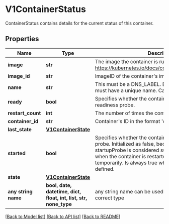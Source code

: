 # V1ContainerStatus

ContainerStatus contains details for the current status of this container.

## Properties
Name | Type | Description | Notes
------------ | ------------- | ------------- | -------------
**image** | **str** | The image the container is running. More info: https://kubernetes.io/docs/concepts/containers/images. | 
**image_id** | **str** | ImageID of the container&#39;s image. | 
**name** | **str** | This must be a DNS_LABEL. Each container in a pod must have a unique name. Cannot be updated. | 
**ready** | **bool** | Specifies whether the container has passed its readiness probe. | 
**restart_count** | **int** | The number of times the container has been restarted. | 
**container_id** | **str** | Container&#39;s ID in the format &#39;docker://&lt;container_id&gt;&#39;. | [optional] 
**last_state** | [**V1ContainerState**](V1ContainerState.md) |  | [optional] 
**started** | **bool** | Specifies whether the container has passed its startup probe. Initialized as false, becomes true after startupProbe is considered successful. Resets to false when the container is restarted, or if kubelet loses state temporarily. Is always true when no startupProbe is defined. | [optional] 
**state** | [**V1ContainerState**](V1ContainerState.md) |  | [optional] 
**any string name** | **bool, date, datetime, dict, float, int, list, str, none_type** | any string name can be used but the value must be the correct type | [optional]

[[Back to Model list]](../README.md#documentation-for-models) [[Back to API list]](../README.md#documentation-for-api-endpoints) [[Back to README]](../README.md)



